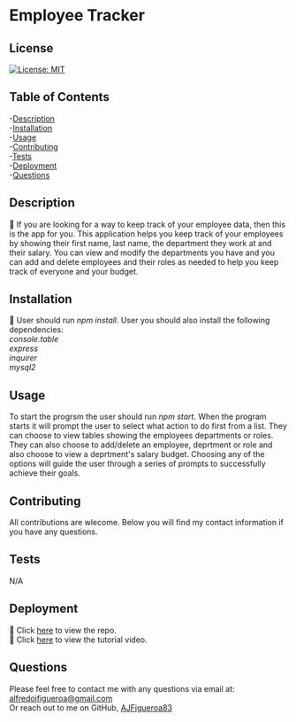 # Employee Tracker


## License
[![License: MIT](https://img.shields.io/badge/License-MIT-yellow.svg)](https://opensource.org/licenses/MIT)
    

## Table of Contents

-[Description](#description)  
-[Installation](#installation)  
-[Usage](##usage)  
-[Contributing](#contributing)  
-[Tests](#tests)  
-[Deployment](#deployment)  
-[Questions](#questions)  


## Description

🔎 If you are looking for a way to keep track of your employee data, then this is the app for you. This application helps you keep track of your employees by showing their first name, last name, the department they work at and their salary. You can view and modify the departments you have and you can add and delete employees and their roles as needed to help you keep track of everyone and your budget.


## Installation

💾 User should run *npm install*. User you should also install the following dependencies:  
*console.table*  
*express*  
*inquirer*  
*mysql2*

## Usage
To start the progrsm the user should run *npm start*. When the program starts it will prompt the user to select what action to do first from a list. They can choose to view tables showing the employees departments or roles. They can also choose to add/delete an employee, deprtment or role and also choose to view a deprtment's salary budget. Choosing any of the options will guide the user through a series of prompts to successfully achieve their goals.


## Contributing

All contributions are wlecome. Below you will find my contact information if you have any questions.


## Tests

N/A

## Deployment

🚀 Click [here](https://github.com/AJFigueroa83/Employee-Tracker) to view the repo.  
🚀 Click [here](https://drive.google.com/file/d/1Z53Y7ZT2XeR7sVbAyjYLTR2OK_6cbZvA/view) to view the tutorial video.

## Questions

Please feel free to contact me with any questions via email at: alfredojfigueroa@gmail.com  
Or reach out to me on GitHub, [AJFigueroa83](https://github.com/AJFigueroa83)

